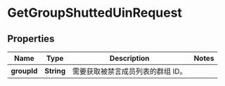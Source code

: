 

# GetGroupShuttedUinRequest


## Properties

| Name | Type | Description | Notes |
|------------ | ------------- | ------------- | -------------|
|**groupId** | **String** | 需要获取被禁言成员列表的群组 ID。 |  |



